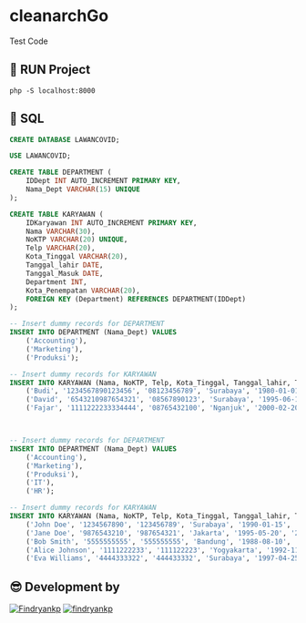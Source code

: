 # cleanarchGo
Test Code

## 🚀 RUN Project
```shell
php -S localhost:8000
```

## 💫 SQL
```sql
CREATE DATABASE LAWANCOVID;

USE LAWANCOVID;

CREATE TABLE DEPARTMENT (
    IDDept INT AUTO_INCREMENT PRIMARY KEY,
    Nama_Dept VARCHAR(15) UNIQUE
);

CREATE TABLE KARYAWAN (
    IDKaryawan INT AUTO_INCREMENT PRIMARY KEY,
    Nama VARCHAR(30),
    NoKTP VARCHAR(20) UNIQUE,
    Telp VARCHAR(20),
    Kota_Tinggal VARCHAR(20),
    Tanggal_lahir DATE,
    Tanggal_Masuk DATE,
    Department INT,
    Kota_Penempatan VARCHAR(20),
    FOREIGN KEY (Department) REFERENCES DEPARTMENT(IDDept)
);

-- Insert dummy records for DEPARTMENT
INSERT INTO DEPARTMENT (Nama_Dept) VALUES
    ('Accounting'),
    ('Marketing'),
    ('Produksi');

-- Insert dummy records for KARYAWAN
INSERT INTO KARYAWAN (Nama, NoKTP, Telp, Kota_Tinggal, Tanggal_lahir, Tanggal_Masuk, Department, Kota_Penempatan) VALUES
    ('Budi', '1234567890123456', '08123456789', 'Surabaya', '1980-01-01', '2020-01-01', 1, 'Surabaya'),
    ('David', '6543210987654321', '08567890123', 'Surabaya', '1995-06-15', '2021-06-15', 2, 'Surabaya'),
    ('Fajar', '1111222233334444', '08765432100', 'Nganjuk', '2000-02-20', '2022-02-20', 3, 'Nganjuk');
```

```sql


-- Insert dummy records for DEPARTMENT
INSERT INTO DEPARTMENT (Nama_Dept) VALUES
    ('Accounting'),
    ('Marketing'),
    ('Produksi'),
    ('IT'),
    ('HR');

-- Insert dummy records for KARYAWAN
INSERT INTO KARYAWAN (Nama, NoKTP, Telp, Kota_Tinggal, Tanggal_lahir, Tanggal_Masuk, Department, Kota_Penempatan) VALUES
    ('John Doe', '1234567890', '123456789', 'Surabaya', '1990-01-15', '2020-01-01', 1, 'Surabaya'),
    ('Jane Doe', '9876543210', '987654321', 'Jakarta', '1995-05-20', '2021-02-15', 2, 'Jakarta'),
    ('Bob Smith', '5555555555', '555555555', 'Bandung', '1988-08-10', '2019-10-05', 3, 'Bandung'),
    ('Alice Johnson', '1111222233', '111122223', 'Yogyakarta', '1992-11-30', '2022-03-20', 4, 'Yogyakarta'),
    ('Eva Williams', '4444333322', '444433332', 'Surabaya', '1997-04-25', '2021-12-10', 5, 'Surabaya');
```

## 😎 Development by
[![Findryankp](https://img.shields.io/badge/Findryankp-grey?style=for-the-badge&logo=github&logoColor=white)](https://github.com/Findryankp)
[![findryankp](https://img.shields.io/badge/findryankp-blue?style=for-the-badge&logo=linkedin&logoColor=white)](https://www.linkedin.com/in/Findryankp/)
